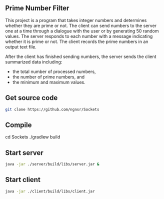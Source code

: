 ## Prime Number Filter
This project is a program that takes integer numbers and determines whether they are prime or not. The client can send numbers to the server one at a time through a dialogue with the user or by generating 50 random values. The server responds to each number with a message indicating whether it is prime or not. The client records the prime numbers in an output text file.

After the client has finished sending numbers, the server sends the client summarized data including:

- the total number of processed numbers,
- the number of prime numbers, and
- the minimum and maximum values.

## Get source code

````bash
git clone https://github.com/ngnsr/Sockets
````

## Compile
cd Sockets
./gradlew build

## Start server

````bash
java -jar ./server/build/libs/server.jar &
````

## Start client

````bash
java -jar ./client/build/libs/client.jar
````
